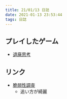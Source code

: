 ```yaml
---
title: 21/01/13 日誌
date: 2021-01-13 23:53:44
tags: 日誌
---
```



## プレイしたゲーム
- [退廃思考](https://store.steampowered.com/app/1205160/_Decadent_Thinking/?l=japanese)

## リンク
- [脆弱性調査](https://blog.ryotak.me/post/vscode-write-access/)
  - 追い方が綺麗